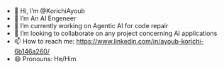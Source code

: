 - 👋 Hi, I’m @KorichiAyoub
- 👀 I’m An AI Engeneer
- 🌱 I’m currently working on Agentic AI for code repair
- 💞️ I’m looking to collaborate on any project concerning AI applications
- 📫 How to reach me: https://www.linkedin.com/in/ayoub-korichi-6b146a260/
- 😄 Pronouns: He/Him


<!---
KorichiAyoub/KorichiAyoub is a ✨ special ✨ repository because its `README.md` (this file) appears on your GitHub profile.
You can click the Preview link to take a look at your changes.
--->
